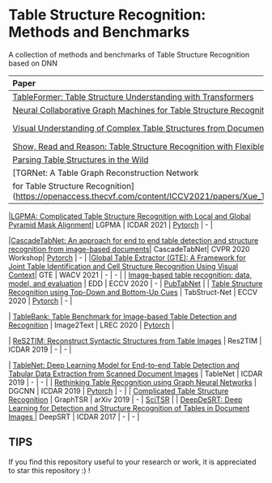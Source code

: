 # Table Structure Recognition: Methods and Benchmarks
A collection of methods and benchmarks of Table Structure Recognition based on DNN

|    Paper    |  Method |  Conference |  Code | Benchmark |
|  :---------  | :------:  | :------: | :------: | :------: |
| [TableFormer: Table Structure Understanding with Transformers](https://arxiv.org/abs/2203.01017) | TableFormer | ACL 2022 | - | [SythTabNet](https://github.com/IBM/SynthTabNet) |
| [Neural Collaborative Graph Machines for Table Structure Recognition](https://arxiv.org/abs/2111.13359) | NCGM | CVPR 2022 | - | - |
| [Visual Understanding of Complex Table Structures from Document Images](https://openaccess.thecvf.com/content/WACV2022/papers/Raja_Visual_Understanding_of_Complex_Table_Structures_From_Document_Images_WACV_2022_paper.pdf) | |TOD-Net | WACV 2022 | - | [TUCD](https://github.com/sachinraja13/TUCD)|
| [Show, Read and Reason: Table Structure Recognition with Flexible Context Aggregator](https://dl.acm.org/doi/abs/10.1145/3474085.3481534) | FLAG | MM 2021 | - | - |
| [Parsing Table Structures in the Wild](https://openaccess.thecvf.com/content/ICCV2021/papers/Long_Parsing_Table_Structures_in_the_Wild_ICCV_2021_paper.pdf) | Cycle | ICCV 2021 | - | [WTW](https://github.com/wangwen-whu/WTW-Dataset) |
| [TGRNet: A Table Graph Reconstruction Network
for Table Structure Recognition](https://openaccess.thecvf.com/content/ICCV2021/papers/Xue_TGRNet_A_Table_Graph_Reconstruction_Network_for_Table_Structure_Recognition_ICCV_2021_paper.pdf) | TGRNet | ICCV 2021 | [Pytorch](https://github.com/xuewenyuan/TGRNet) | [TableGraph-350K](https://github.com/xuewenyuan/TGRNet)|

|[LGPMA: Complicated Table Structure Recognition with Local and Global Pyramid Mask Alignment](https://arxiv.org/abs/2105.06224)| LGPMA | ICDAR 2021 | [Pytorch](https://github.com/hikopensource/DAVAR-Lab-OCR/tree/main/demo/table_recognition/lgpma) | - |

|[CascadeTabNet: An approach for end to end table detection and structure recognition from image-based documents](https://arxiv.org/abs/2004.12629)| CascadeTabNet| CVPR 2020 Workshop| [Pytorch](https://github.com/DevashishPrasad/CascadeTabNet) | - |
|[Global Table Extractor (GTE): A Framework for Joint Table Identification and
Cell Structure Recognition Using Visual Context](https://openaccess.thecvf.com/content/WACV2021/papers/Zheng_Global_Table_Extractor_GTE_A_Framework_for_Joint_Table_Identification_WACV_2021_paper.pdf)| GTE | WACV 2021 | - | - |
| [Image-based table recognition: data, model, and
evaluation](https://arxiv.org/pdf/1911.10683.pdfy) | EDD | ECCV 2020 | - | [PubTabNet](https://github.com/ibm-aur-nlp/PubTabNet) |
| [Table Structure Recognition using Top-Down and Bottom-Up Cues](https://arxiv.org/abs/2010.04565) | TabStruct-Net | ECCV 2020 | [Pytorch](https://github.com/sachinraja13/TabStructNet.git) | - |

| [TableBank: Table Benchmark for Image-based Table Detection and Recognition](https://aclanthology.org/2020.lrec-1.236/) | Image2Text | LREC 2020 | [Pytorch](https://github.com/SubmissionsIn/Multi-VAE) |

| [ReS2TIM: Reconstruct Syntactic Structures from Table Images](https://xuewenyuan.github.io/files/ICDAR2019-ReS2TIM-WenyuanXue.pdf) | Res2TIM | ICDAR 2019 | - | - |

| [TableNet: Deep Learning Model for End-to-end Table Detection and Tabular Data Extraction from Scanned Document Images](https://ieeexplore.ieee.org/abstract/document/8978013) | TableNet | ICDAR 2019 | - | - |
| [Rethinking Table Recognition using Graph Neural Networks](https://ieeexplore.ieee.org/abstract/document/8978070) | DGCNN | ICDAR 2019 | [Pytorch](https://github.com/shahrukhqasim/TIES-2.0) | - |
| [Complicated Table Structure Recognition](https://arxiv.org/pdf/1908.04729.pdf?ref=https://githubhelp.com) | GraphTSR | arXiv 2019 | - | [SciTSR](https://github.com/Academic-Hammer/SciTSR) |
| [DeepDeSRT: Deep Learning for Detection and Structure Recognition of Tables in Document Images
](https://www.dfki.de/fileadmin/user_upload/import/9672_PID4966073.pdf) | DeepSRT | ICDAR 2017 | - | - |


## TIPS
If you find this repository useful to your research or work, it is appreciated to star this repository :) ! 

